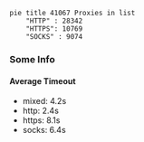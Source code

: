
```mermaid
pie title 41067 Proxies in list
    "HTTP" : 28342
    "HTTPS": 10769
    "SOCKS" : 9074
```

### Some Info
#### Average Timeout

- mixed: 4.2s
- http: 2.4s
- https: 8.1s
- socks: 6.4s